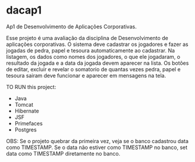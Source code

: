 # dacap1
Ap1 de Desenvolvimento de Aplicações Corporativas.

Esse projeto é uma avaliação da disciplina de Desenvolvimento de aplicações corporativas.
O sistema deve cadastrar os jogadores e fazer as jogadas de pedra, papel e tesoura automaticamente ao cadastrar.
Na listagem, os dados como nomes dos jogadores, o que ele jogadaram, o resultado da jogada e a data da jogada devem aparecer na lista.
Os botões de editar, excluir e revelar o somatorio de quantas vezes pedra, papel e tesoura sairam deve funcionar e aparecer em mensagens na tela.

TO RUN this project:
- Java
- Tomcat
- Hibernate
- JSF
- Primefaces
- Postgres

OBS: Se o projeto quebrar da primeira vez, veja se o banco cadastrou data como TIMESTAMP.
Se o data não estiver como TIMESTAMP no banco, set data como TIMESTAMP diretamente no banco.
